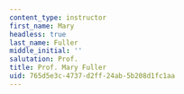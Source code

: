 ```yaml
---
content_type: instructor
first_name: Mary
headless: true
last_name: Fuller
middle_initial: ''
salutation: Prof.
title: Prof. Mary Fuller
uid: 765d5e3c-4737-d2ff-24ab-5b208d1fc1aa
---
```

